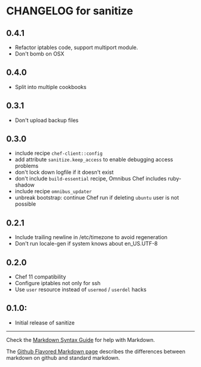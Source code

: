 # CHANGELOG for sanitize

## 0.4.1

* Refactor iptables code, support multiport module.
* Don't bomb on OSX

## 0.4.0

* Split into multiple cookbooks

## 0.3.1

* Don't upload backup files

## 0.3.0

* include recipe `chef-client::config`
* add attribute `sanitize.keep_access` to enable debugging access
  problems
* don't lock down logfile if it doesn't exist
* don't include `build-essential` recipe, Omnibus Chef includes
  ruby-shadow
* include recipe `omnibus_updater`
* unbreak bootstrap: continue Chef run if deleting `ubuntu` user is not possible

## 0.2.1

* Include trailing newline in /etc/timezone to avoid regeneration
* Don't run locale-gen if system knows about en_US.UTF-8

## 0.2.0

* Chef 11 compatibility
* Configure iptables not only for ssh
* Use `user` resource instead of `usermod` / `userdel` hacks

## 0.1.0:

* Initial release of sanitize

- - - 
Check the [Markdown Syntax Guide](http://daringfireball.net/projects/markdown/syntax) for help with Markdown.

The [Github Flavored Markdown page](http://github.github.com/github-flavored-markdown/) describes the differences between markdown on github and standard markdown.

